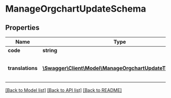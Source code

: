 # ManageOrgchartUpdateSchema

## Properties
Name | Type | Description | Notes
------------ | ------------- | ------------- | -------------
**code** | **string** | Codename of the branch | [optional] 
**translations** | [**\Swagger\Client\Model\ManageOrgchartUpdateTranslations[]**](ManageOrgchartUpdateTranslations.md) | The translated names of the node. Array in lang_code&#x3D;&amp;gt;translation format | 

[[Back to Model list]](../README.md#documentation-for-models) [[Back to API list]](../README.md#documentation-for-api-endpoints) [[Back to README]](../README.md)



